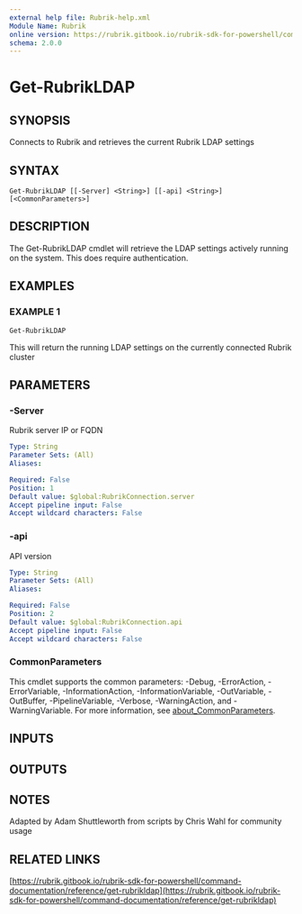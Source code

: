 ```yaml
---
external help file: Rubrik-help.xml
Module Name: Rubrik
online version: https://rubrik.gitbook.io/rubrik-sdk-for-powershell/command-documentation/reference/get-rubrikldap
schema: 2.0.0
---
```


# Get-RubrikLDAP

## SYNOPSIS
Connects to Rubrik and retrieves the current Rubrik LDAP settings

## SYNTAX

```
Get-RubrikLDAP [[-Server] <String>] [[-api] <String>] [<CommonParameters>]
```

## DESCRIPTION
The Get-RubrikLDAP cmdlet will retrieve the LDAP settings actively running on the system.
This does require authentication.

## EXAMPLES

### EXAMPLE 1
```
Get-RubrikLDAP
```

This will return the running LDAP settings on the currently connected Rubrik cluster

## PARAMETERS

### -Server
Rubrik server IP or FQDN

```yaml
Type: String
Parameter Sets: (All)
Aliases:

Required: False
Position: 1
Default value: $global:RubrikConnection.server
Accept pipeline input: False
Accept wildcard characters: False
```

### -api
API version

```yaml
Type: String
Parameter Sets: (All)
Aliases:

Required: False
Position: 2
Default value: $global:RubrikConnection.api
Accept pipeline input: False
Accept wildcard characters: False
```

### CommonParameters
This cmdlet supports the common parameters: -Debug, -ErrorAction, -ErrorVariable, -InformationAction, -InformationVariable, -OutVariable, -OutBuffer, -PipelineVariable, -Verbose, -WarningAction, and -WarningVariable. For more information, see [about_CommonParameters](http://go.microsoft.com/fwlink/?LinkID=113216).

## INPUTS

## OUTPUTS

## NOTES
Adapted by Adam Shuttleworth from scripts by Chris Wahl for community usage

## RELATED LINKS

[https://rubrik.gitbook.io/rubrik-sdk-for-powershell/command-documentation/reference/get-rubrikldap](https://rubrik.gitbook.io/rubrik-sdk-for-powershell/command-documentation/reference/get-rubrikldap)

